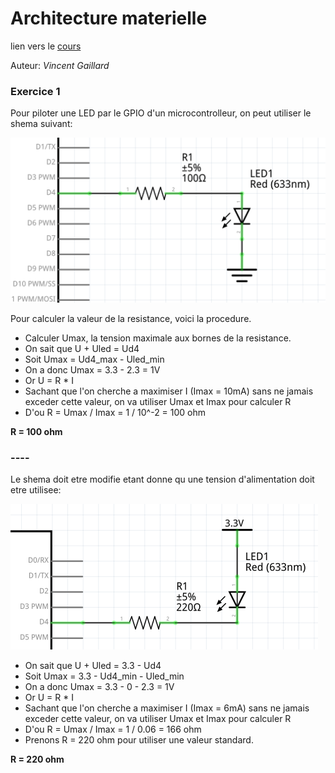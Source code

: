 # Architecture materielle

lien vers le [cours](https://sen.enst.fr/se302a-se302b/architecture-materielle)

Auteur: _Vincent Gaillard_

### Exercice 1
Pour piloter une LED par le GPIO d'un microcontrolleur, on peut utiliser le shema suivant:

![exo1_1.png](exo1_1.png)

Pour calculer la valeur de la resistance, voici la procedure.

* Calculer Umax, la tension maximale aux bornes de la resistance.
* On sait que U + Uled = Ud4
* Soit Umax = Ud4_max - Uled_min
* On a donc Umax = 3.3 - 2.3 = 1V
* Or U = R * I
* Sachant que l'on cherche a maximiser I (Imax = 10mA) sans ne jamais exceder cette valeur, on va utiliser Umax et Imax pour calculer R
* D'ou R = Umax / Imax = 1 / 10^-2 = 100 ohm

**R = 100 ohm**
### ----

Le shema doit etre modifie etant donne qu une tension d'alimentation doit etre utilisee:

![exo1_2.png](exo1_2.png)

* On sait que U + Uled = 3.3 - Ud4
* Soit Umax = 3.3 - Ud4_min - Uled_min
* On a donc Umax = 3.3 - 0 - 2.3 = 1V
* Or U = R * I
* Sachant que l'on cherche a maximiser I (Imax = 6mA) sans ne jamais exceder cette valeur, on va utiliser Umax et Imax pour calculer R
* D'ou R = Umax / Imax = 1 / 0.06 = 166 ohm
* Prenons R = 220 ohm pour utiliser une valeur standard.

**R = 220 ohm**
